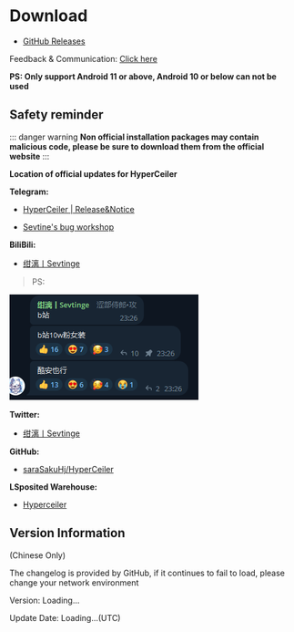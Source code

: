 # Download

-  [GitHub Releases](https://github.com/saraSakuHj/Hyperceiler/releases)

Feedback & Communication: [Click here](/en/Support.html)

**PS: Only support Android 11 or above, Android 10 or below can not be used**


## Safety reminder
::: danger warning
**Non official installation packages may contain malicious code, please be sure to download them from the official website**
:::

**Location of official updates for HyperCeiler**

**Telegram:**

- [HyperCeiler | Release&Notice](https://t.me/cemiuiler_release)

- [Sevtine's bug workshop](https://t.me/sevtinge_mod)



**BiliBili:**

- [绀漓丨Sevtinge](https://space.bilibili.com/526912874)

>PS:

![bilibili](/images/bilibili.png)


**Twitter:**

- [绀漓丨Sevtinge](https://twitter.com/sevtinge)

**GitHub:**

- [saraSakuHj/HyperCeiler](https://github.com/saraSakuHj/Hyperceiler)

**LSposited Warehouse:**

- [Hyperceiler](https://modules.lsposed.org/module/com.sevtinge.hyperceiler)

## Version Information

(Chinese Only)

<span id="hidden">The changelog is provided by GitHub, if it continues to fail to load, please change your network environment</span>

Version: <span id="version">Loading...</span>

Update Date: <span id="date">Loading...</span>(UTC)

<script setup>
import FetchInfo from '/.vitepress/components/FetchInfo.vue'
</script>
<FetchInfo/>